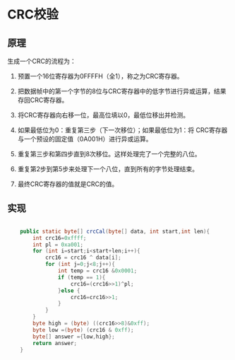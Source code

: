 # CRC校验

## 原理

生成一个CRC的流程为：

1. 预置一个16位寄存器为0FFFFH（全1），称之为CRC寄存器。

2. 把数据帧中的第一个字节的8位与CRC寄存器中的低字节进行异或运算，结果存回CRC寄存器。

3. 将CRC寄存器向右移一位，最高位填以0，最低位移出并检测。

4. 如果最低位为0：重复第三步（下一次移位）；如果最低位为1：将 CRC寄存器与一个预设的固定值（0A001H）进行异或运算。 

5. 重复第三步和第四步直到8次移位。这样处理完了一个完整的八位。

6. 重复第2步到第5步来处理下一个八位，直到所有的字节处理结束。

7. 最终CRC寄存器的值就是CRC的值。

## 实现

```Java

    public static byte[] crcCal(byte[] data, int start,int len){
        int crc16=0xffff;
        int pl = 0xa001;
        for (int i=start;i<start+len;i++){
            crc16 = crc16 ^ data[i];
            for (int j=0;j<8;j++){
                int temp = crc16 &0x0001;
                if (temp == 1){
                    crc16=(crc16>>1)^pl;
                }else {
                    crc16=crc16>>1;
                }
            }
        }
        byte high = (byte) ((crc16>>8)&0xff);
        byte low =(byte) (crc16 & 0xff);
        byte[] answer ={low,high};
        return answer;
    }
```
